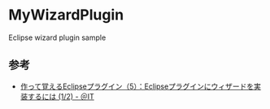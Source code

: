 ﻿MyWizardPlugin
==============

Eclipse wizard plugin sample

参考
----
- [作って覚えるEclipseプラグイン（5）：Eclipseプラグインにウィザードを実装するには (1/2) - ＠IT](http://www.atmarkit.co.jp/ait/articles/0503/21/news004.html)

